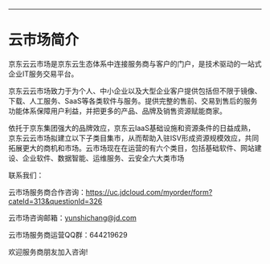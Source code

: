 ****

# **云市场简介**

京东云云市场是京东云生态体系中连接服务商与客户的门户，是技术驱动的一站式企业IT服务交易平台。

京东云云市场致力于为个人、中小企业以及大型企业客户提供包括但不限于镜像、下载、人工服务、SaaS等各类软件与服务。提供完整的售前、交易到售后的服务功能体系保障用户利益，并把更多的产品、品牌及销售资源赋能商家。

依托于京东集团强大的品牌效应，京东云IaaS基础设施和资源条件的日益成熟，京东云云市场拟建立以下子类目集市，从而帮助入驻ISV形成资源规模效应，共同拓展更大的商机和市场。云市场现在在运营的有六个类目，包括基础软件、网站建设、企业软件、数据智能、运维服务、云安全六大类市场

联系我们：

云市场服务商合作咨询：https://uc.jdcloud.com/myorder/form?cateId=313&questionId=326

云市场咨询邮箱：yunshichang@jd.com

云市场服务商运营QQ群：644219629

欢迎服务商朋友加入咨询!